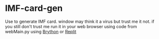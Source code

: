 # IMF-card-gen
Use to generate IMF card. window may think it a virus but trust me it not. if you still don't trust me run it in your web browser using code from webMain.py using [Brython](https://brython.info/tests/editor.html?lang=en) or [Replit](https://replit.com/languages/python3)
